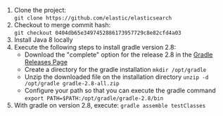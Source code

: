 1. Clone the project:  
   `git clone https://github.com/elastic/elasticsearch`
2. Checkout to merge commit hash:  
   `git checkout 0404db65e3497452886173957729c8e82cfd4a03`
3. Install Java 8 locally
4. Execute the following steps to install gradle version 2.8:
   * Download the "complete" option for the release 2.8 in the [Gradle Releases Page](https://gradle.org/releases/)
   * Create a directory for the gradle installation
      `mkdir /opt/gradle`
   * Unzip the downloaded file on the installation directory
      `unzip -d /opt/gradle gradle-2.8-all.zip`
   * Configure your path so that you can execute the gradle command
      `export PATH=$PATH:/opt/gradle/gradle-2.8/bin`
5. With gradle on version 2.8, execute:
   `gradle assemble testClasses`
